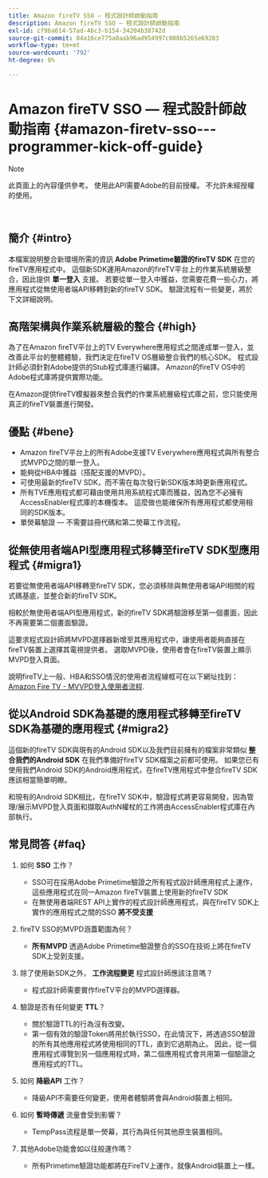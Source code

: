 ```yaml
---
title: Amazon fireTV SSO — 程式設計師啟動指南
description: Amazon fireTV SSO — 程式設計師啟動指南
exl-id: cf9ba614-57ad-46c3-b154-34204b38742d
source-git-commit: 84a16ce775a0aab96ad954997c008b5265e69283
workflow-type: tm+mt
source-wordcount: '792'
ht-degree: 0%

---
```


# Amazon fireTV SSO — 程式設計師啟動指南 {#amazon-firetv-sso---programmer-kick-off-guide}

>[!NOTE]
>
>此頁面上的內容僅供參考。 使用此API需要Adobe的目前授權。 不允許未經授權的使用。

</br>

## 簡介 {#intro}

本檔案說明整合新環境所需的資訊 **Adobe Primetime驗證的fireTV SDK** 在您的fireTV應用程式中。 這個新SDK運用Amazon的fireTV平台上的作業系統層級整合，因此提供 **單一登入** 支援。 若要從單一登入中獲益，您需要花費一些心力，將應用程式從無使用者端API移轉到新的fireTV SDK。 驗證流程有一些變更，將於下文詳細說明。

## 高階架構與作業系統層級的整合 {#high}

為了在Amazon fireTV平台上的TV Everywhere應用程式之間達成單一登入，並改善此平台的整體體驗，我們決定在fireTV OS層級整合我們的核心SDK。 程式設計師必須針對Adobe提供的Stub程式庫進行編譯。 Amazon的fireTV OS中的Adobe程式庫將提供實際功能。

在Amazon提供fireTV模擬器來整合我們的作業系統層級程式庫之前，您只能使用真正的fireTV裝置進行開發。

## 優點 {#bene}

* Amazon fireTV平台上的所有Adobe支援TV Everywhere應用程式與所有整合式MVPD之間的單一登入。
* 能夠從HBA中獲益（搭配支援的MVPD）。
* 可使用最新的fireTV SDK，而不需在每次發行新SDK版本時更新應用程式。
* 所有TVE應用程式都可藉由使用共用系統程式庫而獲益，因為您不必擁有AccessEnabler程式庫的本機復本。 這麼做也能確保所有應用程式都使用相同的SDK版本。
* 單熒幕驗證 — 不需要註冊代碼和第二熒幕工作流程。

## 從無使用者端API型應用程式移轉至fireTV SDK型應用程式 {#migra1}

若要從無使用者端API移轉至fireTV SDK，您必須移除與無使用者端API相關的程式碼基底，並整合新的fireTV SDK。

相較於無使用者端API型應用程式，新的fireTV SDK將驗證移至第一個畫面，因此不再需要第二個畫面驗證。

這要求程式設計師將MVPD選擇器新增至其應用程式中，讓使用者能夠直接在fireTV裝置上選擇其電視提供者。 選取MVPD後，使用者會在fireTV裝置上顯示MVPD登入頁面。

說明fireTV上一般、HBA和SSO情況的使用者流程線框可在以下網址找到： [Amazon Fire TV - MVVPD登入使用者流程](https://xd.adobe.com/view/9058288e-4b67-43a1-9d5b-5f76ede6c51e/).

## 從以Android SDK為基礎的應用程式移轉至fireTV SDK為基礎的應用程式 {#migra2}

這個新的fireTV SDK與現有的Android SDK以及我們目前擁有的檔案非常類似 **整合我們的Android SDK** <!--http://tve.helpdocsonline.com/android-technical-overview-->在我們準備好fireTV SDK檔案之前都可使用。 如果您已有使用我們Android SDK的Android應用程式，在fireTV應用程式中整合fireTV SDK應該相當簡單明瞭。

和現有的Android SDK相比，在fireTV SDK中，驗證程式將更容易開發，因為管理/展示MVPD登入頁面和擷取AuthN權杖的工作將由AccessEnabler程式庫在內部執行。

## 常見問答 {#faq}

1. 如何 **SSO** 工作？

   * SSO可在採用Adobe Primetime驗證之所有程式設計師應用程式上運作，這些應用程式在同一Amazon fireTV裝置上使用新的fireTV SDK
   * 在無使用者端REST API上實作的程式設計師應用程式，與在fireTV SDK上實作的應用程式之間的SSO **將不受支援**

1. fireTV SSO的MVPD涵蓋範圍為何？

   * **所有MVPD** 透過Adobe Primetime驗證整合的SSO在技術上將在fireTV SDK上受到支援。

1. 除了使用新SDK之外， **工作流程變更** 程式設計師應該注意嗎？

   * 程式設計師需要實作fireTV平台的MVPD選擇器。

1. 驗證是否有任何變更 **TTL**？

   * 關於驗證TTL的行為沒有改變。
   * 第一個有效的驗證Token將用於執行SSO，在此情況下，將透過SSO驗證的所有其他應用程式將使用相同的TTL，直到它過期為止。 因此，從一個應用程式導覽到另一個應用程式時，第二個應用程式會共用第一個驗證之應用程式的TTL。

1. 如何 **降級API** 工作？

   * 降級API不需要任何變更，使用者體驗將會與Android裝置上相同。

1. 如何 **暫時傳遞** 流量會受到影響？

   * TempPass流程是單一熒幕，其行為與任何其他原生裝置相同。

1. 其他Adobe功能會如以往般運作嗎？

   * 所有Primetime驗證功能都將在FireTV上運作，就像Android裝置上一樣。
